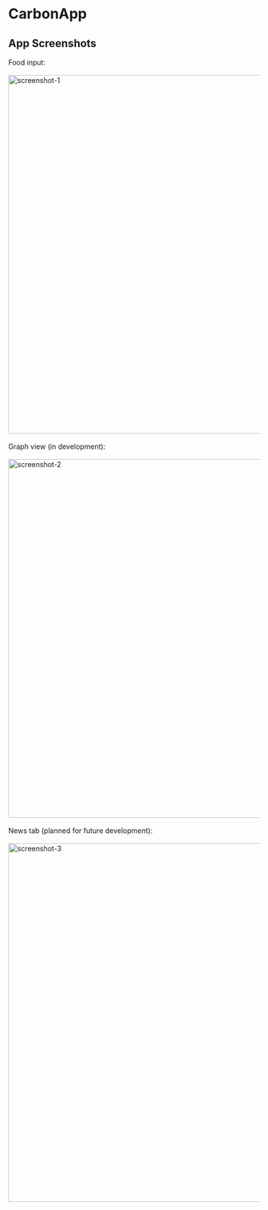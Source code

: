 # CarbonApp
App Screenshots
---
Food input:
<br><br>
<img width="720" alt="screenshot-1" src="https://github.com/ACP-3481/CarbonApp/assets/70781202/f65bf7d0-26be-4438-a197-71aa6ca3e93b">
<br><br>
Graph view (in development):
<br><br>
<img width="720" alt="screenshot-2" src="https://github.com/ACP-3481/CarbonApp/assets/70781202/4eef1cf0-06fc-4ee3-947b-3fe1f0e4901a">
<br><br>
News tab (planned for future development):
<br><br>
<img width="720" alt="screenshot-3" src="https://github.com/ACP-3481/CarbonApp/assets/70781202/a8681469-6a5b-441c-a94f-a2bd1a9071f5">
